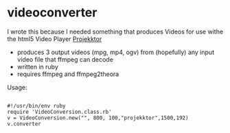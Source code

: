 videoconverter
==============

I wrote this because I needed something that produces Videos for use withe the html5 Video Player [Projekktor](http://www.projekktor.com/)

- produces 3 output videos (mpg, mp4, ogv) from (hopefully) any input video file that ffmpeg can decode
- written in ruby
- requires ffmpeg and ffmpeg2theora


Usage:
<pre><code>
#!/usr/bin/env ruby
require 'VideoConversion.class.rb'
v = VideoConversion.new("<videofile>", 800, 100,"projekktor",1500,192)
v.converter
</code></pre>
